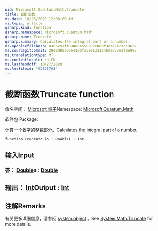 ```yaml
---
uid: Microsoft.Quantum.Math.Truncate
title: 截断函数
ms.date: 10/26/2020 12:00:00 AM
ms.topic: article
qsharp.kind: function
qsharp.namespace: Microsoft.Quantum.Math
qsharp.name: Truncate
qsharp.summary: Calculates the integral part of a number.
ms.openlocfilehash: 0366293ff88066b556082eba0f3ab77b73e136c5
ms.sourcegitcommit: 29e0d88a30e4166fa580132124b0eb57e1f0e986
ms.translationtype: MT
ms.contentlocale: zh-CN
ms.lasthandoff: 10/27/2020
ms.locfileid: "92696703"
---
```

# <a name="truncate-function"></a><span data-ttu-id="6fbe4-102">截断函数</span><span class="sxs-lookup"><span data-stu-id="6fbe4-102">Truncate function</span></span>

<span data-ttu-id="6fbe4-103">命名空间： [Microsoft 量子](xref:Microsoft.Quantum.Math)</span><span class="sxs-lookup"><span data-stu-id="6fbe4-103">Namespace: [Microsoft.Quantum.Math](xref:Microsoft.Quantum.Math)</span></span>

<span data-ttu-id="6fbe4-104">软件包 [](https://nuget.org/packages/)</span><span class="sxs-lookup"><span data-stu-id="6fbe4-104">Package: [](https://nuget.org/packages/)</span></span>


<span data-ttu-id="6fbe4-105">计算一个数字的整数部分。</span><span class="sxs-lookup"><span data-stu-id="6fbe4-105">Calculates the integral part of a number.</span></span>

```qsharp
function Truncate (a : Double) : Int
```


## <a name="input"></a><span data-ttu-id="6fbe4-106">输入</span><span class="sxs-lookup"><span data-stu-id="6fbe4-106">Input</span></span>

### <a name="a--double"></a><span data-ttu-id="6fbe4-107">答： [Double](xref:microsoft.quantum.lang-ref.double)</span><span class="sxs-lookup"><span data-stu-id="6fbe4-107">a : [Double](xref:microsoft.quantum.lang-ref.double)</span></span>





## <a name="output--int"></a><span data-ttu-id="6fbe4-108">输出： [Int](xref:microsoft.quantum.lang-ref.int)</span><span class="sxs-lookup"><span data-stu-id="6fbe4-108">Output : [Int](xref:microsoft.quantum.lang-ref.int)</span></span>



## <a name="remarks"></a><span data-ttu-id="6fbe4-109">注解</span><span class="sxs-lookup"><span data-stu-id="6fbe4-109">Remarks</span></span>

<span data-ttu-id="6fbe4-110">有关更多详细信息，请参阅 [system.object](https://docs.microsoft.com/dotnet/api/system.math.truncate) 。</span><span class="sxs-lookup"><span data-stu-id="6fbe4-110">See [System.Math.Truncate](https://docs.microsoft.com/dotnet/api/system.math.truncate) for more details.</span></span>
